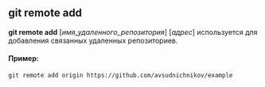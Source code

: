 ## git remote add

**git remote add** [*имя_удаленного_репозитория*] [*адрес*] используется для добавления связанных удаленных репозиториев.

#### Пример:

```php=
git remote add origin https://github.com/avsudnichnikov/example
```